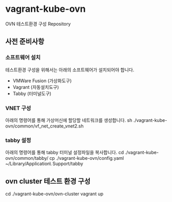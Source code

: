 # vagrant-kube-ovn
OVN 테스트환경 구성 Repository

## 사전 준비사항

### 소프트웨어 설치
테스트환경 구성을 위해서는 아래의 소프트웨어가 설치되어야 합니다.
- VMWare Fusion (가상화도구)
- Vagrant (자동설치도구)
- Tabby (터미널도구)

### VNET 구성
아래의 명령어를 통해 가상머신에 할당할 네트워크를 생성합니다.
sh ./vagrant-kube-ovn/common/vf_net_create_vnet2.sh

### tabby 설정
아래의 명령어를 통해 tabby 터미널 설정파일을 복사합니다.
cd ./vagrant-kube-ovn/common/tabby/
cp ./vagrant-kube-ovn/config.yaml ~/Library/Application\ Support/tabby

## ovn cluster 테스트 환경 구성
cd ./vagrant-kube-ovn/ovn-cluster
vagrant up